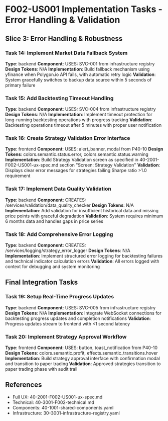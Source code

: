 # F002-US001 Implementation Tasks - Error Handling & Validation

## Slice 3: Error Handling & Robustness

### Task 14: Implement Market Data Fallback System
**Type**: backend
**Component**: USES: SVC-001 from infrastructure registry
**Design Tokens**: N/A
**Implementation**: 
Build fallback mechanism using yfinance when Polygon.io API fails, with automatic retry logic
**Validation**: System gracefully switches to backup data source within 5 seconds of primary failure

### Task 15: Add Backtesting Timeout Handling
**Type**: backend
**Component**: USES: SVC-004 from infrastructure registry
**Design Tokens**: N/A
**Implementation**: 
Implement timeout protection for long-running backtesting operations with progress tracking
**Validation**: Backtesting operations timeout after 5 minutes with proper user notification

### Task 16: Create Strategy Validation Error Interface
**Type**: frontend
**Component**: USES: alert_banner, modal from P40-10
**Design Tokens**: colors.semantic.status.error, colors.semantic.status.warning
**Implementation**: 
Build Strategy Validation screen as specified in 40-2001-F002-US001-ux-spec.md section "Screen: Strategy Validation"
**Validation**: Displays clear error messages for strategies failing Sharpe ratio >1.0 requirement

### Task 17: Implement Data Quality Validation
**Type**: backend
**Component**: CREATES: /services/validation/data_quality_checker
**Design Tokens**: N/A
**Implementation**: 
Add validation for insufficient historical data and missing price points with graceful degradation
**Validation**: System requires minimum 6 months data and handles gaps in price series

### Task 18: Add Comprehensive Error Logging
**Type**: backend
**Component**: CREATES: /services/logging/strategy_error_logger
**Design Tokens**: N/A
**Implementation**: 
Implement structured error logging for backtesting failures and technical indicator calculation errors
**Validation**: All errors logged with context for debugging and system monitoring

## Final Integration Tasks

### Task 19: Setup Real-Time Progress Updates
**Type**: backend
**Component**: USES: SVC-005 from infrastructure registry
**Design Tokens**: N/A
**Implementation**: 
Integrate WebSocket connections for backtesting progress updates and completion notifications
**Validation**: Progress updates stream to frontend with <1 second latency

### Task 20: Implement Strategy Approval Workflow
**Type**: frontend
**Component**: USES: button, toast_notification from P40-10
**Design Tokens**: colors.semantic.profit, effects.semantic_transitions.hover
**Implementation**: 
Build strategy approval interface with confirmation modal and transition to paper trading
**Validation**: Approved strategies transition to paper trading phase with audit trail

## References
- Full UX: 40-2001-F002-US001-ux-spec.md
- Technical: 40-3001-F002-technical.md
- Components: 40-1001-shared-components.yaml
- Infrastructure: 30-3001-infrastructure-registry.yaml